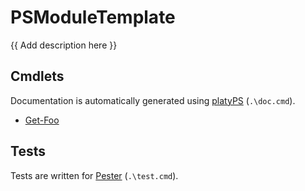 PSModuleTemplate
================

<!-- To publish to PowerShell Gallery: dotnet build -t:PublishModule -c Release -->
<!-- img src="PSModuleTemplate.svg" alt="PSModuleTemplate icon" align="right" / -->

<!-- Optional badges: -->
<!-- [![PowerShell Gallery Version](https://img.shields.io/powershellgallery/v/PSModuleTemplate)](https://www.powershellgallery.com/packages/PSModuleTemplate/) -->
<!-- [![PowerShell Gallery](https://img.shields.io/powershellgallery/dt/PSModuleTemplate)](https://www.powershellgallery.com/packages/PSModuleTemplate/) -->
<!-- [![Actions Status](https://github.com/AuthorName/PSModuleTemplate/workflows/.NET%20Core/badge.svg)](https://github.com/AuthorName/PSModuleTemplate/actions) -->

{{ Add description here }}

<!-- Consider using LICEcap (cinst licecap) to capture a GIF animation of a small PowerShell window showing your module in use. -->

Cmdlets
-------

Documentation is automatically generated using [platyPS](https://github.com/PowerShell/platyPS) (`.\doc.cmd`).

- [Get-Foo](docs/Get-Foo.md)

Tests
-----

Tests are written for [Pester](https://github.com/Pester/Pester) (`.\test.cmd`).
